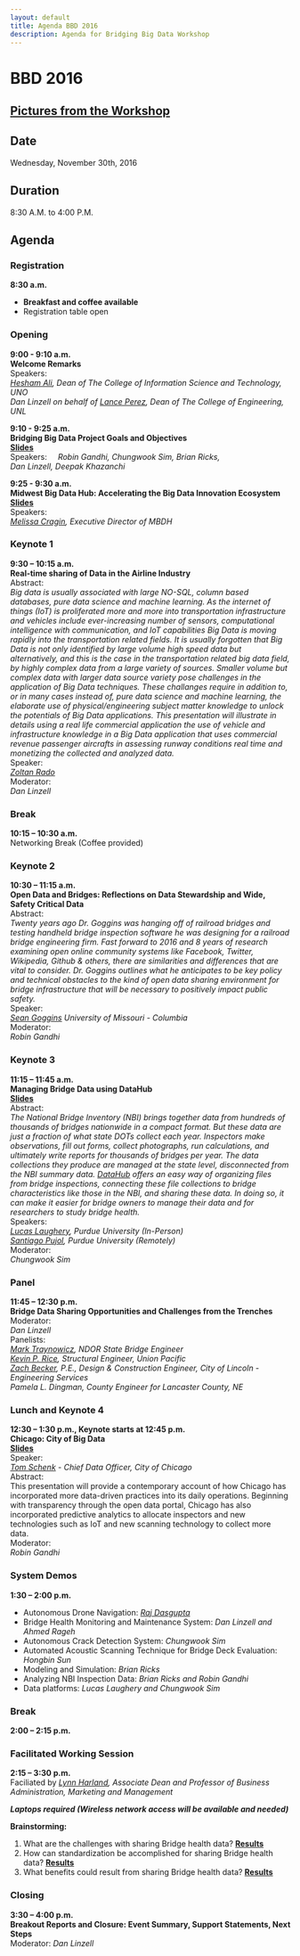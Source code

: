 ```yaml
---
layout: default
title: Agenda BBD 2016
description: Agenda for Bridging Big Data Workshop
---
```


# BBD 2016

## [Pictures from the Workshop](https://bridgingbigdata.github.io/pages/bbd2016pictures.html)

## Date
Wednesday, November 30th, 2016

## Duration  
8:30 A.M. to 4:00 P.M.

## Agenda

### Registration
**8:30 a.m.**   
- **Breakfast and coffee available**      
- Registration table open  

### Opening

**9:00 - 9:10 a.m.**             
**Welcome Remarks**  
Speakers:           
_[Hesham Ali](http://www.unomaha.edu/college-of-information-science-and-technology/about/faculty-staff/hesham-ali.php), Dean of The College of Information Science and Technology, UNO  
Dan Linzell on behalf of [Lance Perez](http://engineering.unl.edu/ece/faculty/lance-c-pérez), Dean of The College of Engineering, UNL_

**9:10 - 9:25 a.m.**        
**Bridging Big Data Project Goals and Objectives**  
**[Slides](https://bridgingbigdata.github.io/pages/Opening%20Presentation.pdf)**  
Speakers:    
_Robin Gandhi, Chungwook Sim, Brian Ricks,  
Dan Linzell, Deepak Khazanchi_   

**9:25 - 9:30 a.m.**        
**Midwest Big Data Hub: Accelerating the Big Data Innovation Ecosystem**  
**[Slides](https://bridgingbigdata.github.io/pages/Cragin_short_201612.pdf)**  
Speakers:     
_[Melissa Cragin](https://www.linkedin.com/in/melissa-cragin-90365a36), Executive Director of MBDH_  


### Keynote 1
**9:30 – 10:15 a.m.**        
**Real-time sharing of Data in the Airline Industry**  
Abstract:  
_Big data is usually associated with large NO-SQL, column based databases, pure data science and machine learning.  As the internet of things (IoT) is proliferated more and more into transportation infrastructure and vehicles include ever-increasing number of sensors, computational intelligence with communication, and IoT capabilities Big Data is moving rapidly into the transportation related fields.  It is usually forgotten that Big Data is not only identified by large volume high speed data but alternatively, and this is the case in the transportation related big data field, by highly complex data from a large variety of sources.  Smaller volume but complex data with larger data source variety pose challenges in the application of Big Data techniques.  These challanges require in addition to, or in many cases instead of, pure data science and machine learning, the elaborate use of physical/engineering subject matter knowledge to unlock the potentials of Big Data applications. This presentation will illustrate in details using a real life commercial application the use of vehicle and infrastructure knowledge in a Big Data application that uses commercial revenue passenger aircrafts in assessing runway conditions real time and monetizing the collected and analyzed data._  
Speaker:   
_[Zoltan Rado](http://www.aviationsafetytechnologies.com/dr-zoltan-rado/)_  
Moderator:   
_Dan Linzell_  

### Break
**10:15 – 10:30 a.m.**      
Networking Break (Coffee provided)

### Keynote 2
**10:30 – 11:15 a.m.   
Open Data and Bridges: Reflections on Data Stewardship and Wide, Safety Critical Data**  
Abstract:  
_Twenty years ago Dr. Goggins was hanging off of railroad bridges and testing handheld bridge inspection software he was designing for a railroad bridge engineering firm. Fast forward to 2016 and 8 years of research examining open online community systems like Facebook, Twitter, Wikipedia, Github & others, there are similarities and differences that are vital to consider. Dr. Goggins outlines what he anticipates to be key policy and technical obstacles to the kind of open data sharing environment for bridge infrastructure that will be necessary to positively impact public safety._  
Speaker:   
_[Sean Goggins](http://www.seangoggins.net) University of Missouri - Columbia_  
Moderator:   
_Robin Gandhi_                                 

### Keynote 3
**11:15 – 11:45 a.m.   
Managing Bridge Data using DataHub**  
**[Slides](https://bridgingbigdata.github.io/pages/Bridging%20Big%20Data3.pdf)**  
Abstract:  
_The National Bridge Inventory (NBI) brings together data from hundreds of thousands of bridges nationwide in a compact format. But these data are just a fraction of what state DOTs collect each year. Inspectors make observations, fill out forms, collect photographs, run calculations, and ultimately write reports for thousands of bridges per year. The data collections they produce are managed at the state level, disconnected from the NBI summary data. [DataHub](http://datacenterhub.org) offers an easy way of organizing files from bridge inspections, connecting these file collections to bridge characteristics like those in the NBI, and sharing these data. In doing so, it can make it easier for bridge owners to manage their data and for researchers to study bridge health._  
Speakers:   
_[Lucas Laughery](https://bridgingbigdata.github.io/pages/bio.html#lucas-laughery), Purdue University (In-Person)      
[Santiago Pujol](https://bridgingbigdata.github.io/pages/bio.html#santiago-pujol), Purdue University (Remotely)_   
Moderator:  
_Chungwook Sim_   

### Panel
**11:45 – 12:30 p.m.   
Bridge Data Sharing Opportunities and Challenges from the Trenches**  
Moderator:      
_Dan Linzell_  
Panelists:       
_[Mark Traynowicz](https://bridgingbigdata.github.io/pages/bio.html#mark-traynowicz), NDOR State Bridge Engineer      
[Kevin P. Rice](https://bridgingbigdata.github.io/pages/bio.html#kevin-rice), Structural Engineer, Union Pacific  
[Zach Becker](https://bridgingbigdata.github.io/pages/bio.html#zach-becker), P.E., Design & Construction Engineer, City of Lincoln - Engineering Services  
Pamela L. Dingman, County Engineer for Lancaster County, NE_  

### Lunch and Keynote 4  
**12:30 – 1:30 p.m., Keynote starts at 12:45 p.m.   
Chicago: City of Big Data**   
**[Slides](https://bridgingbigdata.github.io/pages/City%20of%20Big%20Data.pdf)**  
Speaker:    
_[Tom Schenk](http://tomschenkjr.net) - Chief Data Officer, City of Chicago_  
Abstract:  
This presentation will provide a contemporary account of how Chicago has incorporated more data-driven practices into its daily operations. Beginning with transparency through the open data portal, Chicago has also incorporated predictive analytics to allocate inspectors and new technologies such as IoT and new scanning technology to collect more data.  
Moderator:  
_Robin Gandhi_  

### System Demos
**1:30 – 2:00 p.m.**   
- Autonomous Drone Navigation: _[Raj Dasgupta](https://sites.google.com/site/prithvirajdasgupta/)_      
- Bridge Health Monitoring and Maintenance System: _Dan Linzell and Ahmed Rageh_  
- Autonomous Crack Detection System: _Chungwook Sim_  
- Automated Acoustic Scanning Technique for Bridge Deck Evaluation: _Hongbin Sun_  
- Modeling and Simulation: _Brian Ricks_    
- Analyzing NBI Inspection Data: _Brian Ricks and Robin Gandhi_  
- Data platforms: _Lucas Laughery and Chungwook Sim_     


### Break
**2:00 – 2:15 p.m.**  

### Facilitated Working Session
**2:15 – 3:30 p.m.**   
Faciliated by _[Lynn Harland](http://www.unomaha.edu/college-of-business-administration/college-profile-and-directory/harland-lynn.php), Associate Dean and Professor of Business Administration, Marketing and Management_  

_**Laptops required (Wireless network access will be available and needed)**_  

**Brainstorming:**  
1. What are the challenges with sharing Bridge health data? **[Results](https://bridgingbigdata.github.io/pages/Challenges%20with%20Sharing.pdf)**    
2. How can standardization be accomplished for sharing Bridge health data?  **[Results](https://bridgingbigdata.github.io/pages/Standardization%20of%20Bridge%20Datasets.pdf)**   
3. What benefits could result from sharing Bridge health data?   **[Results](https://bridgingbigdata.github.io/pages/Benefits%20of%20Sharing.pdf)**       

### Closing
**3:30 – 4:00 p.m.  
Breakout Reports  and Closure: Event Summary, Support Statements, Next Steps**   
Moderator:
_Dan Linzell_
